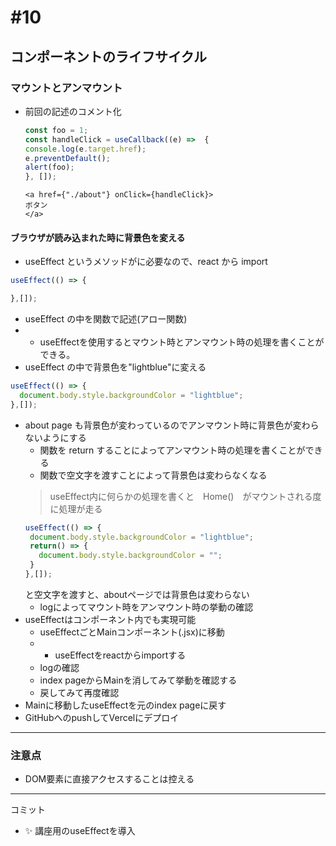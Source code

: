 # #10

## コンポーネントのライフサイクル

### マウントとアンマウント

- 前回の記述のコメント化
  ```js
  const foo = 1;
  const handleClick = useCallback((e) =>  {
  console.log(e.target.href);
  e.preventDefault();
  alert(foo);
  }, []);
  ```
  ```
  <a href={"./about"} onClick={handleClick}>
  ボタン
  </a>
  ```

#### ブラウザが読み込まれた時に背景色を変える

- useEffect というメソッドがに必要なので、react から import
```js
useEffect(() => {

},[]);
```
  - useEffect の中を関数で記述(アロー関数)
  - - useEffectを使用するとマウント時とアンマウント時の処理を書くことができる。
  - useEffect の中で背景色を"lightblue"に変える
```js
useEffect(() => {
  document.body.style.backgroundColor = "lightblue";
},[]);
```
- about page も背景色が変わっているのでアンマウント時に背景色が変わらないようにする
  - 関数を return することによってアンマウント時の処理を書くことができる
  - 関数で空文字を渡すことによって背景色は変わらなくなる
  > useEffect内に何らかの処理を書くと　Home()　がマウントされる度に処理が走る
   ```js
  useEffect(() => {
    document.body.style.backgroundColor = "lightblue";
    return() => {
      document.body.style.backgroundColor = "";
    }
  },[]);
  ```
  と空文字を渡すと、aboutページでは背景色は変わらない
  - logによってマウント時をアンマウント時の挙動の確認
- useEffectはコンポーネント内でも実現可能
  - useEffectごとMainコンポーネント(.jsx)に移動
  - - useEffectをreactからimportする
  - logの確認
  - index pageからMainを消してみて挙動を確認する
  - 戻してみて再度確認
- Mainに移動したuseEffectを元のindex pageに戻す
- GitHubへのpushしてVercelにデプロイ
---
### 注意点
- DOM要素に直接アクセスすることは控える

---
コミット
- ✨ 講座用のuseEffectを導入